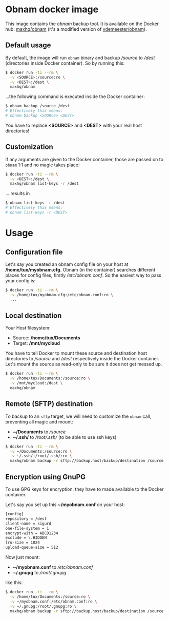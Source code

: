 # Obnam docker image

This image contains the *obnam* backup tool. It is available on the Docker hub:
[maxhq/obnam](https://registry.hub.docker.com/u/maxhq/obnam/) (it's a modified version of [vdemeester/obnam](https://registry.hub.docker.com/u/vdemeester/obnam/)).

## Default usage

By default, the image will run `obnam` binary and backup */source* to */dest* (directories inside Docker container). So by running this:

```bash
$ docker run -ti --rm \
  -v <SOURCE>:/source:ro \
  -v <DEST>:/dest \
  maxhq/obnam
```

...the following command is executed inside the Docker container:

```bash
$ obnam backup /source /dest
# Effectively this means:
# obnam backup <SOURCE> <DEST>
```

You have to replace **\<SOURCE\>** and **\<DEST\>** with your real host directories!

## Customization

If any arguments are given to the Docker container, those are passed on to `obnam` 1:1 and no magic takes place:

```bash
$ docker run -ti --rm \
  -v <DEST>:/dest \
  maxhq/obnam list-keys -r /dest
```

... results in

```bash
$ obnam list-keys -r /dest
# Effectively this means:
# obnam list-keys -r <DEST>
```


# Usage

## Configuration file

Let's say you created an obnam config file on your host at **/home/tux/myobnam.cfg**. Obnam (in the container) searches different places for config files, firstly */etc/obnam.conf*. So the easiest way to pass your config is:

```bash
$ docker run -ti --rm \
  -v /home/tux/myobnam.cfg:/etc/obnam.conf:ro \
  ...
``` 

## Local destination

Your Host filesystem:

* Source: **/home/tux/Documents**
* Target: **/mnt/mycloud**

You have to tell Docker to mount these source and destination host directories to */source* and */dest* respectively inside the Docker container. Let's mount the source as read-only to be sure it does not get messed up.

```bash
$ docker run -ti --rm \
  -v /home/tux/Documents:/source:ro \
  -v /mnt/mycloud:/dest \
  maxhq/obnam
```

## Remote (SFTP) destination

To backup to an `sftp` target, we will need to customize the `obnam` call, preventing all magic and mount:

* **~/Documents** to */source*
* **~/.ssh/** to */root/.ssh/* (to be able to use ssh keys)

```bash
$ docker run -ti --rm \
  -v ~/Documents:/source:ro \
  -v ~/.ssh/:/root/.ssh/:ro \
  maxhq/obnam backup -r sftp://backup.host/backup/destination /source
```

## Encryption using GnuPG

To use GPG keys for encryption, they have to made available to the Docker container.

Let's say you set up this **~/myobnam.conf** on your host:

```bash
[config]
repository = /dest
client-name = sigurd
one-file-system = 1
encrypt-with = ABCD1234
exclude = \.HIDDEN
lru-size = 1024
upload-queue-size = 512
```

Now just mount:

* **~/myobnam.conf** to */etc/obnam.conf*
* **~/.gnupg** to */root/.gnupg*

like this:

```bash
$ docker run -ti --rm \
  -v /home/tux/Documents:/source:ro \
  -v ~/myobnam.conf:/etc/obnam.conf:ro \
  -v ~/.gnupg:/root/.gnupg:ro \
  maxhq/obnam backup -r sftp://backup.host/backup/destination /source
```

